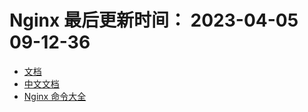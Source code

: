 <!--
 * @Description: Nginx
 * @Author: panrui
 * @Date: 2022-12-08 15:28:23
 * @LastEditTime: 2023-04-05 09:14:42
 * @LastEditors: panrui
 * 不忘初心,不负梦想
-->

# Nginx 最后更新时间： 2023-04-05 09-12-36

- [文档](http://nginx.p2hp.com/en/docs/index.html)
- [中文文档](https://blog.redis.com.cn/doc/)
- [Nginx 命令大全](https://www.nginx.cn/doc/)
